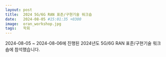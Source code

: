 ```yaml
---
layout: post
title:  2024 5G/6G RAN 표준/구현기술 워크숍
date:   2024-08-05 #15:01:35 +0300
image:  oran_workshop.jpg
tags:   학회
---
```


2024-08-05 ~ 2024-08-06에 진행된 2024년도 5G/6G RAN 표준/구현기술 워크숍에 참석했습니다.
